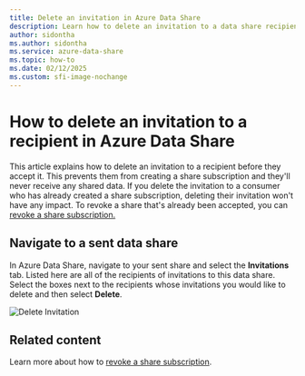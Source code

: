 ```yaml
---
title: Delete an invitation in Azure Data Share 
description: Learn how to delete an invitation to a data share recipient in Azure Data Share.
author: sidontha
ms.author: sidontha
ms.service: azure-data-share
ms.topic: how-to
ms.date: 02/12/2025
ms.custom: sfi-image-nochange
---
```


# How to delete an invitation to a recipient in Azure Data Share

This article explains how to delete an invitation to a recipient before they accept it. This prevents them from creating a share subscription and they'll never receive any shared data. If you delete the invitation to a consumer who has already created a share subscription, deleting their invitation won't have any impact. To revoke a share that's already been accepted, you can [revoke a share subscription.](how-to-revoke-share-subscription.md)

## Navigate to a sent data share

In Azure Data Share, navigate to your sent share and select the **Invitations** tab. Listed here are all of the recipients of invitations to this data share. Select the boxes next to the recipients whose invitations you would like to delete and then select **Delete**.

![Delete Invitation](./media/how-to/how-to-delete-invitation/delete-invitation.png)

## Related content

Learn more about how to [revoke a share subscription](how-to-revoke-share-subscription.md).
